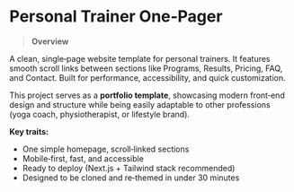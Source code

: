 # Personal Trainer One‑Pager

> **Overview**

A clean, single‑page website template for personal trainers. It features smooth scroll links between sections like Programs, Results, Pricing, FAQ, and Contact. Built for performance, accessibility, and quick customization.

This project serves as a **portfolio template**, showcasing modern front‑end design and structure while being easily adaptable to other professions (yoga coach, physiotherapist, or lifestyle brand).

**Key traits:**

* One simple homepage, scroll‑linked sections
* Mobile‑first, fast, and accessible
* Ready to deploy (Next.js + Tailwind stack recommended)
* Designed to be cloned and re‑themed in under 30 minutes